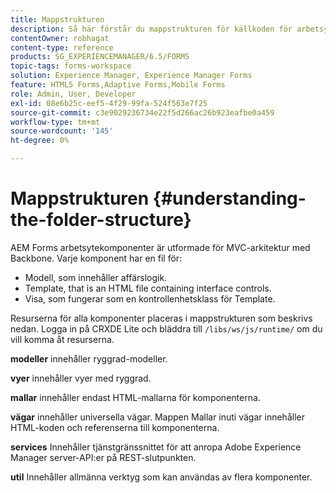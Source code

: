 ```yaml
---
title: Mappstrukturen
description: Så här förstår du mappstrukturen för källkoden för arbetsytan i AEM Forms för att anpassa.
contentOwner: robhagat
content-type: reference
products: SG_EXPERIENCEMANAGER/6.5/FORMS
topic-tags: forms-workspace
solution: Experience Manager, Experience Manager Forms
feature: HTML5 Forms,Adaptive Forms,Mobile Forms
role: Admin, User, Developer
exl-id: 08e6b25c-eef5-4f29-99fa-524f563e7f25
source-git-commit: c3e9029236734e22f5d266ac26b923eafbe0a459
workflow-type: tm+mt
source-wordcount: '145'
ht-degree: 0%

---
```


# Mappstrukturen {#understanding-the-folder-structure}

AEM Forms arbetsytekomponenter är utformade för MVC-arkitektur med Backbone. Varje komponent har en fil för:

* Modell, som innehåller affärslogik.
* Template, that is an HTML file containing interface controls.
* Visa, som fungerar som en kontrollenhetsklass för Template.

Resurserna för alla komponenter placeras i mappstrukturen som beskrivs nedan. Logga in på CRXDE Lite och bläddra till `/libs/ws/js/runtime/` om du vill komma åt resurserna.

**modeller** innehåller ryggrad-modeller.

**vyer** innehåller vyer med ryggrad.

**mallar** innehåller endast HTML-mallarna för komponenterna.

**vägar** innehåller universella vägar. Mappen Mallar inuti vägar innehåller HTML-koden och referenserna till komponenterna.

**services** Innehåller tjänstgränssnittet för att anropa Adobe Experience Manager server-API:er på REST-slutpunkten.

**util** Innehåller allmänna verktyg som kan användas av flera komponenter.
